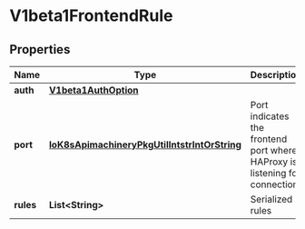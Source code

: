 
# V1beta1FrontendRule

## Properties
Name | Type | Description | Notes
------------ | ------------- | ------------- | -------------
**auth** | [**V1beta1AuthOption**](V1beta1AuthOption.md) |  |  [optional]
**port** | [**IoK8sApimachineryPkgUtilIntstrIntOrString**](IoK8sApimachineryPkgUtilIntstrIntOrString.md) | Port indicates the frontend port where HAProxy is listening for connection |  [optional]
**rules** | **List&lt;String&gt;** | Serialized rules |  [optional]



